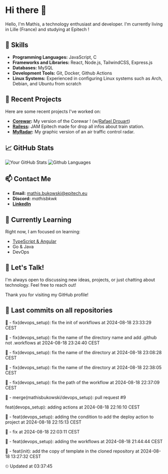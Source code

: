 # Hi there 👋

Hello, I'm Mathis, a technology enthusiast and developer. 
I'm currently living in Lille (France) and studying at Epitech !

## 🌟 Skills
- **Programming Languages:** JavaScript, C
- **Frameworks and Libraries:** React, Node.js, TailwindCSS, Express.js
- **Databases:** MySQL
- **Development Tools:** Git, Docker, Github Actions
- **Linux Systems:** Experienced in configuring Linux systems such as Arch, Debian, and Ubuntu from scratch

## 🔭 Recent Projects
Here are some recent projects I've worked on:
- **[Corewar](https://github.com/mathisbukowski/Corewar):** My version of the Corewar ! (w/[Rafael Drouart](https://github.com/rafaeldrouart))
- **[Railess](https://github.com/mathisbukowski/Railess):** JAM Epitech made for drop all infos about train station.
- **[MyRadar](https://github.com/mathisbukowski/MyRadar):** My graphic version of an air traffic control radar.

## 📈 GitHub Stats
![Your GitHub Stats](https://github-readme-stats.vercel.app/api?username=mathisbukowski&show_icons=true&theme=radical&v=1)
![Github Languages](https://github-readme-stats.vercel.app/api/top-langs?username=mathisbukowski&layout=compact&show_icons=true&theme=radical&v=1)


## 📫 Contact Me
- **Email:** [mathis.bukowski@epitech.eu](mailto:mathis.bukowski@epitech.eu)
- **Discord:** _mathisbkwk_
- **[LinkedIn](https://www.linkedin.com/in/mathisbukowski/)**

## 🌱 Currently Learning
Right now, I am focused on learning:
- [TypeScript & Angular](https://github.com/mathisbukowski/INN-ANGULAR)
- Go & Java
- DevOps

## 💬 Let's Talk!
I'm always open to discussing new ideas, projects, or just chatting about technology. Feel free to reach out!

Thank you for visiting my GitHub profile!
























































































































## 🚦 Last commits on all repositories


🔸 - fix(devops_setup): fix the init of workflows at 2024-08-18 23:33:29 CEST

🔸 - fix(devops_setup): fix the name of the directory name and add .github not .workflows at 2024-08-18 23:24:40 CEST

🔸 - fix(devops_setup): fix the name of the directory at 2024-08-18 23:08:28 CEST

🔸 - fix(devops_setup): fix the name of the directory at 2024-08-18 22:38:05 CEST

🔸 - fix(devops_setup): fix the path of the workflow at 2024-08-18 22:37:09 CEST

🔸 - merge(mathisbukowski/devops_setup): pull request #9

feat(devops_setup): adding actions at 2024-08-18 22:16:10 CEST

🔸 - feat(devops_setup): adding the condition to add the deploy action to project at 2024-08-18 22:15:13 CEST

🔸 - fix at 2024-08-18 22:03:11 CEST

🔸 - feat(devops_setup): adding the workflows at 2024-08-18 21:44:44 CEST

🔸 - feat(init): add the copy of template in the cloned repository at 2024-08-18 13:27:32 CEST


⏲ Updated at 03:37:45